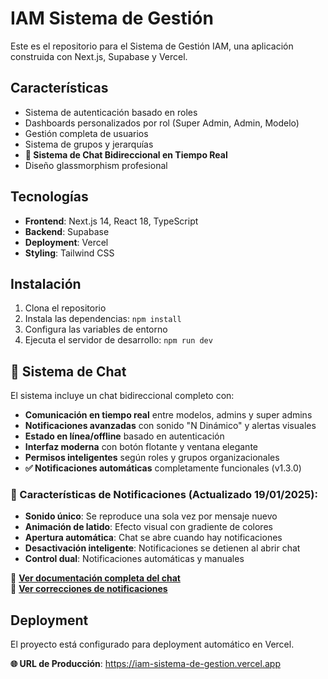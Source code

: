 # IAM Sistema de Gestión

Este es el repositorio para el Sistema de Gestión IAM, una aplicación construida con Next.js, Supabase y Vercel.

## Características

- Sistema de autenticación basado en roles
- Dashboards personalizados por rol (Super Admin, Admin, Modelo)
- Gestión completa de usuarios
- Sistema de grupos y jerarquías
- **📱 Sistema de Chat Bidireccional en Tiempo Real**
- Diseño glassmorphism profesional

## Tecnologías

- **Frontend**: Next.js 14, React 18, TypeScript
- **Backend**: Supabase
- **Deployment**: Vercel
- **Styling**: Tailwind CSS

## Instalación

1. Clona el repositorio
2. Instala las dependencias: `npm install`
3. Configura las variables de entorno
4. Ejecuta el servidor de desarrollo: `npm run dev`

## 📱 Sistema de Chat

El sistema incluye un chat bidireccional completo con:

- **Comunicación en tiempo real** entre modelos, admins y super admins
- **Notificaciones avanzadas** con sonido "N Dinámico" y alertas visuales
- **Estado en línea/offline** basado en autenticación
- **Interfaz moderna** con botón flotante y ventana elegante
- **Permisos inteligentes** según roles y grupos organizacionales
- **✅ Notificaciones automáticas** completamente funcionales (v1.3.0)

### 🔔 Características de Notificaciones (Actualizado 19/01/2025):
- **Sonido único**: Se reproduce una sola vez por mensaje nuevo
- **Animación de latido**: Efecto visual con gradiente de colores
- **Apertura automática**: Chat se abre cuando hay notificaciones
- **Desactivación inteligente**: Notificaciones se detienen al abrir chat
- **Control dual**: Notificaciones automáticas y manuales

📖 **[Ver documentación completa del chat](./docs/CHAT_SYSTEM_SUMMARY.md)**  
🔧 **[Ver correcciones de notificaciones](./docs/CHAT_NOTIFICATIONS_FIX_2025-01-19.md)**

## Deployment

El proyecto está configurado para deployment automático en Vercel.

**🌐 URL de Producción**: https://iam-sistema-de-gestion.vercel.app